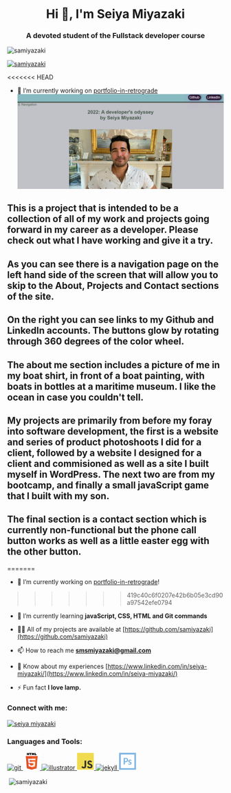 <h1 align="center">Hi 👋, I'm Seiya Miyazaki</h1>
<h3 align="center">A devoted student of the Fullstack developer course</h3>

<p align="left"> <img src="https://komarev.com/ghpvc/?username=samiyazaki&label=Profile%20views&color=0e75b6&style=flat" alt="samiyazaki" /> </p>

<p align="left"> <a href="https://github.com/ryo-ma/github-profile-trophy"><img src="https://github-profile-trophy.vercel.app/?username=samiyazaki" alt="samiyazaki" /></a> </p>

<<<<<<< HEAD
- 🔭 I’m currently working on [portfolio-in-retrograde](https://samiyazaki.github.io/Portfolio-in-retrograde/) <img src="Assets\images\Screenshot_20221116_080315.png" alt="image of site deployed" /> </a>

## This is a project that is intended to be a collection of all of my work and projects going forward in my career as a developer. Please check out what I have working and give it a try.
## As you can see there is a navigation page on the left hand side of the screen that will allow you to skip to the About, Projects and Contact sections of the site.
## On the right you can see links to my Github and LinkedIn accounts. The buttons glow by rotating through 360 degrees of the color wheel.
## The about me section includes a picture of me in my boat shirt, in front of a boat painting, with boats in bottles at a maritime museum. I like the ocean in case you couldn't tell.
## My projects are primarily from before my foray into software development, the first is a website and series of product photoshoots I did for a client, followed by a website I designed for a client and commisioned as well as a site I built myself in WordPress. The next two are from my bootcamp, and finally a small javaScript game that I built with my son.
## The final section is a contact section which is currently non-functional but the phone call button works as well as a little easter egg with the other button. 
=======
- 🔭 I’m currently working on [portfolio-in-retrograde](https://samiyazaki.github.io/Portfolio-in-retrograde/)!
>>>>>>> 419c40c6f0207e42b6b05e3cd90a97542efe0794

- 🌱 I’m currently learning **javaScript, CSS, HTML and Git commands**

- 👨‍💻 All of my projects are available at [https://github.com/samiyazaki](https://github.com/samiyazaki)

- 📫 How to reach me **smsmiyazaki@gmail.com**

- 📄 Know about my experiences [https://www.linkedin.com/in/seiya-miyazaki/](https://www.linkedin.com/in/seiya-miyazaki/)

- ⚡ Fun fact **I love lamp.**

<h3 align="left">Connect with me:</h3>
<p align="left">
<a href="https://fb.com/seiya miyazaki" target="blank"><img align="center" src="https://raw.githubusercontent.com/rahuldkjain/github-profile-readme-generator/master/src/images/icons/Social/facebook.svg" alt="seiya miyazaki" height="30" width="40" /></a>
</p>

<h3 align="left">Languages and Tools:</h3>
<p align="left"> <a href="https://git-scm.com/" target="_blank" rel="noreferrer"> <img src="https://www.vectorlogo.zone/logos/git-scm/git-scm-icon.svg" alt="git" width="40" height="40"/> </a> <a href="https://www.w3.org/html/" target="_blank" rel="noreferrer"> <img src="https://raw.githubusercontent.com/devicons/devicon/master/icons/html5/html5-original-wordmark.svg" alt="html5" width="40" height="40"/> </a> <a href="https://www.adobe.com/in/products/illustrator.html" target="_blank" rel="noreferrer"> <img src="https://www.vectorlogo.zone/logos/adobe_illustrator/adobe_illustrator-icon.svg" alt="illustrator" width="40" height="40"/> </a> <a href="https://developer.mozilla.org/en-US/docs/Web/JavaScript" target="_blank" rel="noreferrer"> <img src="https://raw.githubusercontent.com/devicons/devicon/master/icons/javascript/javascript-original.svg" alt="javascript" width="40" height="40"/> </a> <a href="https://jekyllrb.com/" target="_blank" rel="noreferrer"> <img src="https://www.vectorlogo.zone/logos/jekyllrb/jekyllrb-icon.svg" alt="jekyll" width="40" height="40"/> </a> <a href="https://www.photoshop.com/en" target="_blank" rel="noreferrer"> <img src="https://raw.githubusercontent.com/devicons/devicon/master/icons/photoshop/photoshop-line.svg" alt="photoshop" width="40" height="40"/> </a> </p>

<p>&nbsp;<img align="center" src="https://github-readme-stats.vercel.app/api?username=samiyazaki&show_icons=true&locale=en" alt="samiyazaki" /></p>
